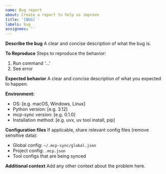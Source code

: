 ```yaml
---
name: Bug report
about: Create a report to help us improve
title: '[BUG] '
labels: bug
assignees: ''
---
```


**Describe the bug**
A clear and concise description of what the bug is.

**To Reproduce**
Steps to reproduce the behavior:
1. Run command '...'
2. See error

**Expected behavior**
A clear and concise description of what you expected to happen.

**Environment:**
- OS: [e.g. macOS, Windows, Linux]
- Python version: [e.g. 3.12]
- mcp-sync version: [e.g. 0.1.0]
- Installation method: [e.g. uvx, uv tool install, pip]

**Configuration files**
If applicable, share relevant config files (remove sensitive data):
- Global config: `~/.mcp-sync/global.json`
- Project config: `.mcp.json`
- Tool configs that are being synced

**Additional context**
Add any other context about the problem here.

